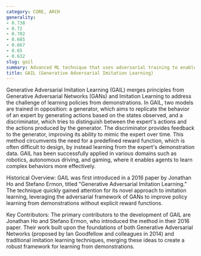 ```yaml
---
category: CORE, ARCH
generality:
- 0.738
- 0.72
- 0.702
- 0.685
- 0.667
- 0.65
- 0.632
slug: gail
summary: Advanced ML technique that uses adversarial training to enable an agent to learn behaviors directly from expert demonstrations without requiring explicit reward signals.
title: GAIL (Generative Adversarial Imitation Learning)
---
```


Generative Adversarial Imitation Learning (GAIL) merges principles from Generative Adversarial Networks (GANs) and Imitation Learning to address the challenge of learning policies from demonstrations. In GAIL, two models are trained in opposition: a generator, which aims to replicate the behavior of an expert by generating actions based on the states observed, and a discriminator, which tries to distinguish between the expert's actions and the actions produced by the generator. The discriminator provides feedback to the generator, improving its ability to mimic the expert over time. This method circumvents the need for a predefined reward function, which is often difficult to design, by instead learning from the expert's demonstration data. GAIL has been successfully applied in various domains such as robotics, autonomous driving, and gaming, where it enables agents to learn complex behaviors more effectively.

Historical Overview:
GAIL was first introduced in a 2016 paper by Jonathan Ho and Stefano Ermon, titled "Generative Adversarial Imitation Learning." The technique quickly gained attention for its novel approach to imitation learning, leveraging the adversarial framework of GANs to improve policy learning from demonstrations without explicit reward functions.

Key Contributors:
The primary contributors to the development of GAIL are Jonathan Ho and Stefano Ermon, who introduced the method in their 2016 paper. Their work built upon the foundations of both Generative Adversarial Networks (proposed by Ian Goodfellow and colleagues in 2014) and traditional imitation learning techniques, merging these ideas to create a robust framework for learning from demonstrations.